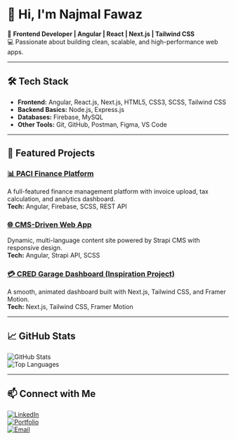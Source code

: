 # 👋 Hi, I'm Najmal Fawaz  

🚀 **Frontend Developer | Angular | React | Next.js | Tailwind CSS**  
💻 Passionate about building clean, scalable, and high-performance web apps.  

---

## 🛠 Tech Stack  
- **Frontend:** Angular, React.js, Next.js, HTML5, CSS3, SCSS, Tailwind CSS  
- **Backend Basics:** Node.js, Express.js  
- **Databases:** Firebase, MySQL  
- **Other Tools:** Git, GitHub, Postman, Figma, VS Code  

---

## 📌 Featured Projects  

### [📊 PACI Finance Platform](https://github.com/your-repo-link)  
A full-featured finance management platform with invoice upload, tax calculation, and analytics dashboard.  
**Tech:** Angular, Firebase, SCSS, REST API  

### [🌐 CMS-Driven Web App](https://github.com/your-repo-link)  
Dynamic, multi-language content site powered by Strapi CMS with responsive design.  
**Tech:** Angular, Strapi API, SCSS  

### [💳 CRED Garage Dashboard (Inspiration Project)](https://github.com/your-repo-link)  
A smooth, animated dashboard built with Next.js, Tailwind CSS, and Framer Motion.  
**Tech:** Next.js, Tailwind CSS, Framer Motion  

---

## 📈 GitHub Stats  
![GitHub Stats](https://github-readme-stats.vercel.app/api?username=najmalfawaz&show_icons=true&theme=radical)  
![Top Languages](https://github-readme-stats.vercel.app/api/top-langs/?username=najmalfawaz&layout=compact&theme=radical)  

---

## 📫 Connect with Me  
[![LinkedIn](https://img.shields.io/badge/LinkedIn-blue?style=for-the-badge&logo=linkedin)](https://www.linkedin.com/in/your-link)  
[![Portfolio](https://img.shields.io/badge/Portfolio-black?style=for-the-badge&logo=vercel)](https://your-portfolio-link.com)  
[![Email](https://img.shields.io/badge/Email-D14836?style=for-the-badge&logo=gmail&logoColor=white)](mailto:your-email@gmail.com)  
